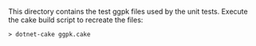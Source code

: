 This directory contains the test ggpk files used by the unit tests.
Execute the cake build script to recreate the files:

    > dotnet-cake ggpk.cake